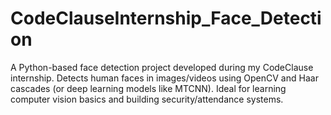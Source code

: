 # CodeClauseInternship_Face_Detection
A Python-based face detection project developed during my CodeClause internship. Detects human faces in images/videos using OpenCV and Haar cascades (or deep learning models like MTCNN). Ideal for learning computer vision basics and building security/attendance systems.

